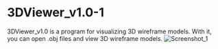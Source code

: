 # 3DViewer_v1.0-1
3DViewer_v1.0 is a program for visualizing 3D wireframe models. With it, you can open .obj files and view 3D wireframe models.
![Screenshot_1](https://github.com/allmazee/3DViewer_v1.0-1/assets/152493027/90fdaf4d-b139-4bc8-9a91-2f5ef18000d9)
